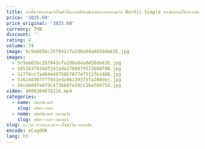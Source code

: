 ```yaml
---
title: เก้าอี้หวายกลางแจ้งโซฟาโต๊ะกาแฟห้องนั่งเล่นหวายกลางแจ้ง Nordic Simple ระเบียงลานโต๊ะหวายและ C
price: '3835.60'
price_original: '3835.60'
currency: THB
discount: ''
rating: 4
volume: 74
image: Sc9a665bc2b7942cfa2d8a94a0450de63E.jpg
images:
  - Sc9a665bc2b7942cfa2d8a94a0450de63E.jpg
  - S45383f824df241ada2780d79573688f8B.jpg
  - S1774cc7ad64449758b7877d7511fb148B.jpg
  - S1614d367777d41eda96139375fa208dej.jpg
  - S6ceb8dfed70c473bb0fe59cc16af6075X.jpg
video: 4000264674216.mp4
categories:
  - name: เฟอร์นิเจอร์
    slug: เฟอร-เจอร
  - name: เฟอร์นิเจอร์ กลางแจ้ง
    slug: เฟอร-เจอร-กลางแจ
slug: เก-าอ-หวายกลางแจ-งโซฟาโต-ะกาแฟห
encode: oCagOOK
lang: th
---
```

  